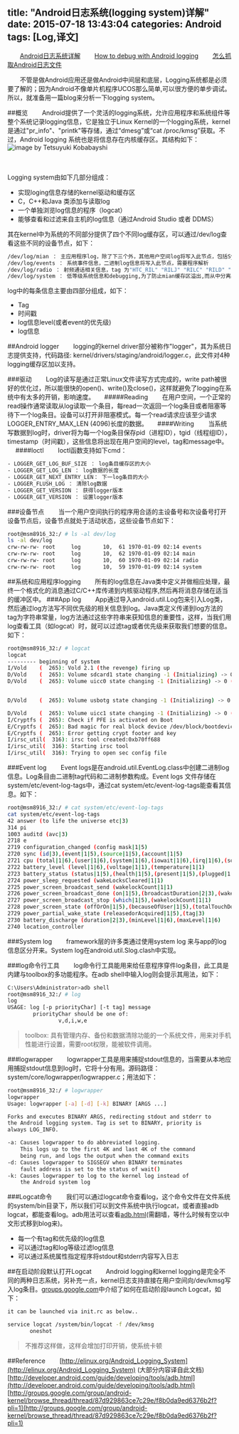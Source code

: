 title: "Android日志系统(logging system)详解"
date: 2015-07-18 13:43:04
categories: Android
tags: [Log,译文]
---
　　[Android日志系统详解](http://huaqianlee.me/2015/07/18/Android-Logging-system-Android%E6%97%A5%E5%BF%97%E7%B3%BB%E7%BB%9F%E8%AF%A6%E8%A7%A3/)
　　[How to debug with Android logging](http://huaqianlee.me/2015/07/18/%E6%80%8E%E4%B9%88%E7%94%A8Android%E6%97%A5%E5%BF%97%E7%B3%BB%E7%BB%9F%E6%9B%B4%E5%A5%BD%E5%9C%B0%E5%8E%BB%E8%B0%83%E8%AF%95-How-to-debug-with-Android-logging/)
　　[怎么抓取Android日志文件](http://huaqianlee.me/2015/07/19/%E6%80%8E%E4%B9%88%E6%8A%93%E5%8F%96Android%E6%B5%8B%E8%AF%95%E6%97%A5%E5%BF%97%E6%96%87%E4%BB%B6-How-to-get-android-log-file/)

　　不管是做Android应用还是做Android中间层和底层，Logging系统都是必须要了解的；因为Android不像单片机程序UCOS那么简单,可以很方便的单步调试。所以，就准备用一篇blog来分析一下logging system。

##概览
　　Android提供了一个灵活的logging系统，允许应用程序和系统组件等整个系统记录logging信息，它是独立于Linux Kernel的一个logging系统，kernel是通过"pr_info"、"printk"等存储，通过“dmesg”或“cat  /proc/kmsg”获取。不过，Android logging 系统也是将信息存在内核缓存区。其结构如下：　
　
　　　　![image by Tetsuyuki Kobabayshi](http://7xjdax.com1.z0.glb.clouddn.com/blogAndroid-logging-system.png)
<!--more-->　
Logging system由如下几部分组成：
- 实现loging信息存储的kernel驱动和缓存区
- C，C++和Java 类添加与读取log
- 一个单独浏览log信息的程序（logcat）
- 能够查看和过滤来自主机的log信息（通过Android Studio 或者 DDMS）

其在kernel中为系统的不同部分提供了四个不同log缓存区，可以通过/dev/log查看这些不同的设备节点，如下：
```bash
/dev/log/mian ： 主应用程序log，除了下三个外，其他用户空间log将写入此节点，包括System.out.print及System.erro.print等
/dev/log/events ： 系统事件信息，二进制log信息将写入此节点，需要程序解析
/dev/log/radio ： 射频通话相关信息，tag 为"HTC_RIL" "RILJ" "RILC" "RILD" "RIL" "AT" "GSM" "STK"的log信息将写入此节点
/dev/log/system ： 低等级系统信息和debugging,为了防止mian缓存区溢出,而从中分离出来　
```

log中的每条信息主要由四部分组成，如下：
- Tag
- 时间戳
- log信息level(或者event的优先级)
- log信息

##Android logger
　　logging的kernel driver部分被称作"logger"，其为系统日志提供支持，代码路径: kernel/drivers/staging/android/logger.c，此文件对4种logging缓存区加以支持。

###驱动
　　Log的读写是通过正常Linux文件读写方式完成的，write path被很好的优化过，所以能很快的open()、write()及close()，这样就避免了logging在系统中有太多的开销，影响速度。
　
#####Reading
　　在用户空间，一个正常的read操作通常读取从log读取一个条目，每read一次返回一个log条目或者阻塞等待下一个log条目。设备可以打开非阻塞模式。每一个read请求应该至少请求LOGGER_ENTRY_MAX_LEN (4096)长度的数据。
　
####Writing
　　当系统写数据到log时，driver将为每一个log条目保存pid（进程ID），tgid（线程组ID），timestamp（时间戳），这些信息将出现在用户空间的level，tag和message中。
　
####Ioctl
　　Ioctl函数支持如下cmd：

```bash
- LOGGER_GET_LOG_BUF_SIZE ： log条目缓存区的大小
- LOGGER_GET_LOG_LEN ： log数据的长度
- LOGGER_GET_NEXT_ENTRY_LEN： 下一log条目的大小
- LOGGER_FLUSH_LOG ： 清除log数据
- LOGGER_GET_VERSION ： 获得logger版本
- LOGGER_GET_VERSION ： 设置logger版本
```

###设备节点
　　当一个用户空间执行的程序用合适的主设备号和次设备号打开设备节点后，设备节点就处于活动状态，这些设备节点如下：
```bash
root@msm8916_32:/ # ls -al dev/log
ls -al dev/log
crw-rw-rw- root     log       10,  61 1970-01-09 02:14 events
crw-rw-rw- root     log       10,  62 1970-01-09 02:14 main
crw-rw-rw- root     log       10,  60 1970-01-09 02:14 radio
crw-rw-rw- root     log       10,  59 1970-01-09 02:14 system
```
##系统和应用程序logging
　　所有的log信息在Java类中定义并做相应处理，最终一个格式化的消息通过C/C++库传递到内核驱动程序,然后再将消息存储在适当的缓冲区中。
###App  log
　　App通过导入android.util.Log包来引入Log类，然后通过log方法写不同优先级的相关信息到log。Java类定义传递到log方法的tag为字符串常量，log方法通过这些字符串来获知信息的重要性，这样，当我们用log查看工具（如logcat）时，就可以过滤tag或者优先级来获取我们想要的信息。如下：
```bash
root@msm8916_32:/ # logcat
logcat
--------- beginning of system
I/Vold    (  265): Vold 2.1 (the revenge) firing up
D/Vold    (  265): Volume sdcard1 state changing -1 (Initializing) -> 0 (No-Media)
D/Vold    (  265): Volume uicc0 state changing -1 (Initializing) -> 0 (No-Media)


D/Vold    (  265): Volume usbotg state changing -1 (Initializing) -> 0 (No-Media)

D/Vold    (  265): Volume uicc1 state changing -1 (Initializing) -> 0 (No-Media)
I/Cryptfs (  265): Check if PFE is activated on Boot
E/Cryptfs (  265): Bad magic for real block device /dev/block/bootdevice/by-name/userdata
E/Cryptfs (  265): Error getting crypt footer and key
I/irsc_util(  316): irsc tool created:0xb70ff688
I/irsc_util(  316): Starting irsc tool
I/irsc_util(  316): Trying to open sec config file
```
###Event log
　　Event logs是在android.util.EventLog.class中创建二进制log信息。Log条目由二进制tag代码和二进制参数构成。Event logs 文件存储在system/etc/event-log-tags中，通过cat system/etc/event-log-tags能查看其信息。如下：
```bash
root@msm8916_32:/ # cat system/etc/event-log-tags
cat system/etc/event-log-tags
42 answer (to life the universe etc|3)
314 pi
1003 auditd (avc|3)
2718 e
2719 configuration_changed (config mask|1|5)
2720 sync (id|3),(event|1|5),(source|1|5),(account|1|5)
2721 cpu (total|1|6),(user|1|6),(system|1|6),(iowait|1|6),(irq|1|6),(softirq|1|6)
2722 battery_level (level|1|6),(voltage|1|1),(temperature|1|1)
2723 battery_status (status|1|5),(health|1|5),(present|1|5),(plugged|1|5),(technology|3)
2724 power_sleep_requested (wakeLocksCleared|1|1)
2725 power_screen_broadcast_send (wakelockCount|1|1)
2726 power_screen_broadcast_done (on|1|5),(broadcastDuration|2|3),(wakelockCount|1|1)
2727 power_screen_broadcast_stop (which|1|5),(wakelockCount|1|1)
2728 power_screen_state (offOrOn|1|5),(becauseOfUser|1|5),(totalTouchDownTime|2|3),(touchCycles|1|1)
2729 power_partial_wake_state (releasedorAcquired|1|5),(tag|3)
2730 battery_discharge (duration|2|3),(minLevel|1|6),(maxLevel|1|6)
2740 location_controller
```
###System log
　　framework层的许多类通过使用system log 来与app的log信息区分开来。System log在android.util.Slog.clash中实现。

###log命令行工具
　　log命令行工具能用来给任意程序穿件log条目，此工具是内建与toolbox的多功能程序。在adb shell中输入log则会提示其用法，如下：
```bash
C:\Users\Administrator>adb shell
root@msm8916_32:/ # log
log
USAGE: log [-p priorityChar] [-t tag] message
        priorityChar should be one of:
                v,d,i,w,e
```
>toolbox: 具有管理内存、备份和数据清除功能的一个系统文件，用来对手机性能进行设置，需要root权限，能被软件调用。　

###logwrapper
　　logwrapper工具是用来捕捉stdout信息的，当需要从本地应用捕捉stdout信息到log时，它将十分有用。源码路径：system/core/logwrapper/logwrapper.c；用法如下：
```bash
root@msm8916_32:/ # logwrapper
logwrapper
Usage: logwrapper [-a] [-d] [-k] BINARY [ARGS ...]

Forks and executes BINARY ARGS, redirecting stdout and stderr to
the Android logging system. Tag is set to BINARY, priority is
always LOG_INFO.

-a: Causes logwrapper to do abbreviated logging.
    This logs up to the first 4K and last 4K of the command
    being run, and logs the output when the command exits
-d: Causes logwrapper to SIGSEGV when BINARY terminates
    fault address is set to the status of wait()
-k: Causes logwrapper to log to the kernel log instead of
    the Android system log
```
###Logcat命令
　　我们可以通过logcat命令查看log，这个命令文件在文件系统的system/bin目录下，所以我们可以到文件系统中执行logcat，或者直接adb logcat，都能查看log。adb用法可以查看[adb.html](http://developer.android.com/guide/developing/tools/adb.html)(需翻墙，等什么时候有空以中文形式移到blog来)。
- 每一个有tag和优先级的log信息
- 可以通过tag和log等级过滤log信息
- 可以通过系统属性指定程序将stdout和stderr内容写入日志

##在启动阶段默认打开Logcat
　　Android logging和kernel logging是完全不同的两种日志系统，另补充一点，kernel日志支持直接在用户空间向/dev/kmsg写入log条目。[groups.google.com](http://groups.google.com/group/android-kernel/browse_thread/thread/87d929863ce7c29e/f8b0da9ed6376b2f?pli=1)中介绍了如何在启动阶段launch Logcat，如下：
```bash 
it can be launched via init.rc as below.. 

service logcat /system/bin/logcat -f /dev/kmsg 
       oneshot 
```
>不推荐这样做，这样会增加打印开销，使系统卡顿　

##Reference　　
[http://elinux.org/Android_Logging_System](http://elinux.org/Android_Logging_System) (大部分内容译自此文档)
[http://developer.android.com/guide/developing/tools/adb.html](http://developer.android.com/guide/developing/tools/adb.html)
[http://groups.google.com/group/android-kernel/browse_thread/thread/87d929863ce7c29e/f8b0da9ed6376b2f?pli=1](http://groups.google.com/group/android-kernel/browse_thread/thread/87d929863ce7c29e/f8b0da9ed6376b2f?pli=1)